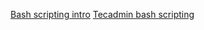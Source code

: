 [Bash scripting intro](https://flaviocopes.com/bash-scripting/)
[Tecadmin bash scripting](https://tecadmin.net/tutorial/bash-scripting/)

